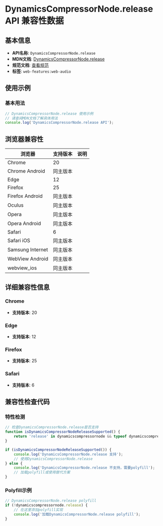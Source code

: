 # DynamicsCompressorNode.release API 兼容性数据

## 基本信息

- **API名称**: `DynamicsCompressorNode.release`
- **MDN文档**: [DynamicsCompressorNode.release](https://developer.mozilla.org/docs/Web/API/DynamicsCompressorNode/release)
- **规范文档**: [查看规范](https://webaudio.github.io/web-audio-api/#dom-dynamicscompressornode-release)
- **标签**: `web-features:web-audio`

## 使用示例

### 基本用法

```javascript
// DynamicsCompressorNode.release 使用示例
// 请查阅MDN文档了解具体用法
console.log('DynamicsCompressorNode.release API');
```

## 浏览器兼容性

| 浏览器 | 支持版本 | 说明 |
|--------|----------|------|
| Chrome | 20 |  |
| Chrome Android | 同主版本 |  |
| Edge | 12 |  |
| Firefox | 25 |  |
| Firefox Android | 同主版本 |  |
| Oculus | 同主版本 |  |
| Opera | 同主版本 |  |
| Opera Android | 同主版本 |  |
| Safari | 6 |  |
| Safari iOS | 同主版本 |  |
| Samsung Internet | 同主版本 |  |
| WebView Android | 同主版本 |  |
| webview_ios | 同主版本 |  |

## 详细兼容性信息

### Chrome

- **支持版本**: 20

### Edge

- **支持版本**: 12

### Firefox

- **支持版本**: 25

### Safari

- **支持版本**: 6

## 兼容性检查代码

### 特性检测

```javascript
// 检查DynamicsCompressorNode.release是否支持
function isDynamicsCompressorNodeReleaseSupported() {
    return 'release' in dynamicscompressornode && typeof dynamicscompressornode.release === 'function';
}

if (isDynamicsCompressorNodeReleaseSupported()) {
    console.log('DynamicsCompressorNode.release 支持');
    // 使用DynamicsCompressorNode.release
} else {
    console.log('DynamicsCompressorNode.release 不支持，需要polyfill');
    // 加载polyfill或使用替代方案
}
```

### Polyfill示例

```javascript
// DynamicsCompressorNode.release polyfill
if (!dynamicscompressornode.release) {
    // 在这里添加polyfill实现
    console.log('加载DynamicsCompressorNode.release polyfill');
}
```

